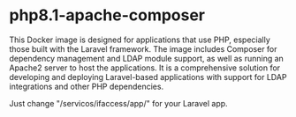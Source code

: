 # php8.1-apache-composer

This Docker image is designed for applications that use PHP, especially those built with the Laravel framework. The image includes Composer for dependency management and LDAP module support, as well as running an Apache2 server to host the applications. It is a comprehensive solution for developing and deploying Laravel-based applications with support for LDAP integrations and other PHP dependencies.

Just change "/servicos/ifaccess/app/" for your Laravel app.
